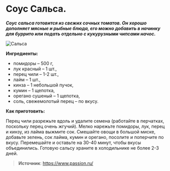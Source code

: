 # Соус Сальса.

_**Соус сальса готовится из свежих сочных томатов. Он хорошо дополняет мясные и рыбные блюда, его можно добавить в начинку для буррито или подать отдельно с кукурузными чипсами начос.**_

![Сальса](/images/Kulinar/Other/meksikanskie-recepty_2.jpg 'Сальса')

**Ингредиенты:**

- помидоры – 500 г,
- лук красный – 1 шт.,
- перец чили – 1-2 шт.,
- лайм – 1 шт.,
- кинза – 1 небольшой пучок,
- кумин – 1 щепотка,
- орегано сушеный – 1 щепотка,
- соль, свежемолотый перец – по вкусу.

**Как приготовить:**

Перец чили разрежьте вдоль и удалите семена (работайте в перчатках, поскольку перец очень жгучий). Мелко нарежьте помидоры, лук, перец и кинзу, из лайма выжмите сок. Смешайте овощи в большой миске, добавьте зелень, сок лайма, кумин и орегано, посолите и поперчите по вкусу. Перемешайте и оставьте на 30-40 минут, чтобы вкусы объединились. Готовую сальсу храните в холодильнике не более 2-3 дней.

> **Источник**: https://www.passion.ru/
